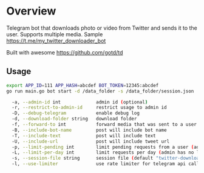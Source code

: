 # Overview

Telegram bot that downloads photo or video from Twitter and sends it to the user. Supports multiple media. Sample https://t.me/my_twitter_downloader_bot

Built with awesome https://github.com/gotd/td

## Usage

```bash
export APP_ID=111 APP_HASH=abcdef BOT_TOKEN=12345:abcdef
go run main.go bot start -d /data_folder -s /data_folder/session.json

  -a, --admin-id int             admin id (optional)
  -r, --restrict-to-admin-id     restrict usage to admin id
  -D, --debug-telegram           enable debug log
  -d, --download-folder string   download folder
  -f, --forward-to int           forward media that was sent to a user to a channel (optional)
  -B, --include-bot-name         post will include bot name 
  -T, --include-text             post will include text
  -U, --include-url              post will include tweet url
  -p, --limit-pending int        limit pending requests from a user (admin has no limit) (default 1)
  -L, --limit-per-day int        limit requests per day (admin has no limit). Will reset after restart or next day. (default 30)
  -s, --session-file string      session file (default "twitter-downloader-session.json")
  -l, --use-limiter              use rate limiter for telegram api calls (default true)

```
